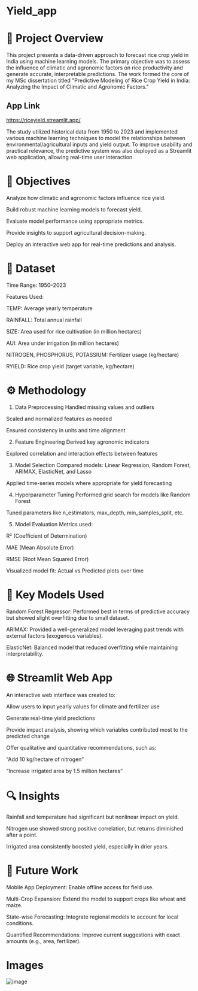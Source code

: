 # Yield_app

# 📌 Project Overview
This project presents a data-driven approach to forecast rice crop yield in India using machine learning models. The primary objective was to assess the influence of climatic and agronomic factors on rice productivity and generate accurate, interpretable predictions. The work formed the core of my MSc dissertation titled "Predictive Modeling of Rice Crop Yield in India: Analyzing the Impact of Climatic and Agronomic Factors."

## App Link
https://riceyield.streamlit.app/

The study utilized historical data from 1950 to 2023 and implemented various machine learning techniques to model the relationships between environmental/agricultural inputs and yield output. To improve usability and practical relevance, the predictive system was also deployed as a Streamlit web application, allowing real-time user interaction.

# 🎯 Objectives
Analyze how climatic and agronomic factors influence rice yield.

Build robust machine learning models to forecast yield.

Evaluate model performance using appropriate metrics.

Provide insights to support agricultural decision-making.

Deploy an interactive web app for real-time predictions and analysis.

# 📂 Dataset
Time Range: 1950–2023

Features Used:

TEMP: Average yearly temperature

RAINFALL: Total annual rainfall

SIZE: Area used for rice cultivation (in million hectares)

AUI: Area under irrigation (in million hectares)

NITROGEN, PHOSPHORUS, POTASSIUM: Fertilizer usage (kg/hectare)

RYIELD: Rice crop yield (target variable, kg/hectare)

# ⚙️ Methodology
1. Data Preprocessing
Handled missing values and outliers

Scaled and normalized features as needed

Ensured consistency in units and time alignment

2. Feature Engineering
Derived key agronomic indicators

Explored correlation and interaction effects between features

3. Model Selection
Compared models: Linear Regression, Random Forest, ARIMAX, ElasticNet, and Lasso

Applied time-series models where appropriate for yield forecasting

4. Hyperparameter Tuning
Performed grid search for models like Random Forest

Tuned parameters like n_estimators, max_depth, min_samples_split, etc.

5. Model Evaluation
Metrics used:

R² (Coefficient of Determination)

MAE (Mean Absolute Error)

RMSE (Root Mean Squared Error)

Visualized model fit: Actual vs Predicted plots over time

# 🧠 Key Models Used
Random Forest Regressor: Performed best in terms of predictive accuracy but showed slight overfitting due to small dataset.

ARIMAX: Provided a well-generalized model leveraging past trends with external factors (exogenous variables).

ElasticNet: Balanced model that reduced overfitting while maintaining interpretability.

# 🌐 Streamlit Web App
An interactive web interface was created to:

Allow users to input yearly values for climate and fertilizer use

Generate real-time yield predictions

Provide impact analysis, showing which variables contributed most to the predicted change

Offer qualitative and quantitative recommendations, such as:

“Add 10 kg/hectare of nitrogen”

“Increase irrigated area by 1.5 million hectares”

# 🔍 Insights
Rainfall and temperature had significant but nonlinear impact on yield.

Nitrogen use showed strong positive correlation, but returns diminished after a point.

Irrigated area consistently boosted yield, especially in drier years.

# 🔮 Future Work
Mobile App Deployment: Enable offline access for field use.

Multi-Crop Expansion: Extend the model to support crops like wheat and maize.

State-wise Forecasting: Integrate regional models to account for local conditions.

Quantified Recommendations: Improve current suggestions with exact amounts (e.g., area, fertilizer).

# Images
![image](https://github.com/user-attachments/assets/83801bc2-5a00-470c-afd5-3ce3e174768d)

